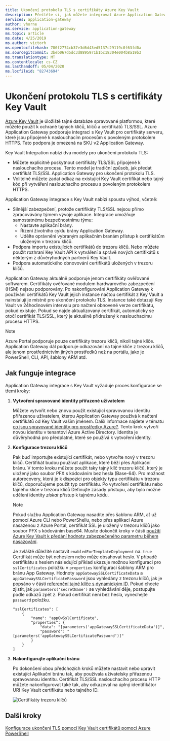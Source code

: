 ```yaml
---
title: Ukončení protokolu TLS s certifikáty Azure Key Vault
description: Přečtěte si, jak můžete integrovat Azure Application Gateway s Key Vault pro certifikáty serveru, které jsou připojené k posluchačům s povoleným protokolem HTTPS.
services: application-gateway
author: vhorne
ms.service: application-gateway
ms.topic: article
ms.date: 4/25/2019
ms.author: victorh
ms.openlocfilehash: 780f2774cb37e3d6d43ed5137c29119c0f63fd0a
ms.sourcegitcommit: 3beb067d5dc3d8895971b1bc18304e004b8a19b3
ms.translationtype: MT
ms.contentlocale: cs-CZ
ms.lasthandoff: 05/04/2020
ms.locfileid: "82743694"
---
```

# <a name="tls-termination-with-key-vault-certificates"></a>Ukončení protokolu TLS s certifikáty Key Vault

[Azure Key Vault](../key-vault/general/overview.md) je úložiště tajné databáze spravované platformou, které můžete použít k ochraně tajných klíčů, klíčů a certifikátů TLS/SSL. Azure Application Gateway podporuje integraci s Key Vault pro certifikáty serveru, které jsou připojené k naslouchacím procesům s povoleným protokolem HTTPS. Tato podpora je omezená na SKU v2 Application Gateway.

Key Vault Integration nabízí dva modely pro ukončení protokolu TLS:

- Můžete explicitně poskytnout certifikáty TLS/SSL připojené k naslouchacího procesu. Tento model je tradiční způsob, jak předat certifikát TLS/SSL Application Gateway pro ukončení protokolu TLS.
- Volitelně můžete zadat odkaz na existující Key Vault certifikát nebo tajný kód při vytváření naslouchacího procesu s povoleným protokolem HTTPS.

Application Gateway integrace s Key Vault nabízí spoustu výhod, včetně:

- Silnější zabezpečení, protože certifikáty TLS/SSL nejsou přímo zpracovávány týmem vývoje aplikace. Integrace umožňuje samostatnému bezpečnostnímu týmu:
  * Nastavte aplikační brány.
  * Řízení životního cyklu brány Application Gateway.
  * Udělte oprávnění vybraným aplikačním branám přístup k certifikátům uloženým v trezoru klíčů.
- Podpora importu existujících certifikátů do trezoru klíčů. Nebo můžete použít rozhraní Key Vault API k vytváření a správě nových certifikátů s některým z důvěryhodných partnerů Key Vault.
- Podpora automatického obnovování certifikátů uložených v trezoru klíčů.

Application Gateway aktuálně podporuje jenom certifikáty ověřované softwarem. Certifikáty ověřované modulem hardwarového zabezpečení (HSM) nejsou podporovány. Po nakonfigurování Application Gateway k používání certifikátů Key Vault jejich instance načtou certifikát z Key Vault a nainstalují je místně pro ukončení protokolu TLS. Instance také dotazují Key Vault ve 24hodinovém intervalu pro načtení obnovené verze certifikátu, pokud existuje. Pokud se najde aktualizovaný certifikát, automaticky se otočí certifikát TLS/SSL, který je aktuálně přidružený k naslouchacímu procesu HTTPS.

> [!NOTE]
> Azure Portal podporuje pouze certifikáty trezoru klíčů, nikoli tajné klíče. Application Gateway dál podporuje odkazování na tajné klíče z trezoru klíčů, ale jenom prostřednictvím jiných prostředků než na portálu, jako je PowerShell, CLI, API, šablony ARM atd. 

## <a name="how-integration-works"></a>Jak funguje integrace

Application Gateway integrace s Key Vault vyžaduje proces konfigurace se třemi kroky:

1. **Vytvoření spravované identity přiřazené uživatelem**

   Můžete vytvořit nebo znovu použít existující spravovanou identitu přiřazenou uživatelem, kterou Application Gateway používá k načtení certifikátů od Key Vault vaším jménem. Další informace najdete v tématu [co jsou spravované identity pro prostředky Azure?](../active-directory/managed-identities-azure-resources/overview.md). Tento krok vytvoří novou identitu v tenantovi Azure Active Directory. Identita je důvěryhodná pro předplatné, které se používá k vytvoření identity.

1. **Konfigurace trezoru klíčů**

   Pak buď importujte existující certifikát, nebo vytvořte nový v trezoru klíčů. Certifikát budou používat aplikace, které běží přes Aplikační bránu. V tomto kroku můžete použít taky tajný klíč trezoru klíčů, který je uložený jako soubor PFX s kódováním bez hesla (Base-64). Pro možnost autorecovery, která je k dispozici pro objekty typu certifikátu v trezoru klíčů, doporučujeme použít typ certifikátu. Po vytvoření certifikátu nebo tajného klíče v trezoru klíčů Definujte zásady přístupu, aby bylo možné udělení identity *získat* přístup k tajnému kódu.
   
   > [!NOTE]
   > Pokud službu Application Gateway nasadíte přes šablonu ARM, ať už pomocí Azure CLI nebo PowerShellu, nebo přes aplikaci Azure nasazenou z Azure Portal, certifikát SSL je uložený v trezoru klíčů jako soubor PFX s kódováním base64. Musíte dokončit kroky v části [použití Azure Key Vault k předání hodnoty zabezpečeného parametru během nasazování](../azure-resource-manager/templates/key-vault-parameter.md). 
   >
   > Je zvláště důležité nastavit `enabledForTemplateDeployment` na. `true` Certifikát může být neheslem nebo může obsahovat heslo. V případě certifikátu s heslem následující příklad ukazuje možnou konfiguraci pro `sslCertificates` položku v `properties` konfiguraci šablony ARM pro bránu App Gateway. Hodnoty `appGatewaySSLCertificateData` a `appGatewaySSLCertificatePassword` jsou vyhledány z trezoru klíčů, jak je popsáno v části [referenční tajné klíče s dynamickým ID](../azure-resource-manager/templates/key-vault-parameter.md#reference-secrets-with-dynamic-id). Pokud chcete zjistit, jak `parameters('secretName')` se vyhledávání děje, postupujte podle odkazů zpět z. Pokud certifikát není bez hesla, vynechejte `password` položku.
   >   
   > ```
   > "sslCertificates": [
   >     {
   >         "name": "appGwSslCertificate",
   >         "properties": {
   >             "data": "[parameters('appGatewaySSLCertificateData')]",
   >             "password": "[parameters('appGatewaySSLCertificatePassword')]"
   >         }
   >     }
   > ]
   > ```

1. **Nakonfigurujte aplikační bránu**

   Po dokončení obou předchozích kroků můžete nastavit nebo upravit existující Aplikační bránu tak, aby používala uživatelsky přiřazenou spravovanou identitu. Certifikát TLS/SSL naslouchacího procesu HTTP můžete nakonfigurovat také tak, aby odkazoval na úplný identifikátor URI Key Vault certifikátu nebo tajného ID.

   ![Certifikáty trezoru klíčů](media/key-vault-certs/ag-kv.png)

## <a name="next-steps"></a>Další kroky

[Konfigurace ukončení TLS pomocí Key Vault certifikátů pomocí Azure PowerShell](configure-keyvault-ps.md)
